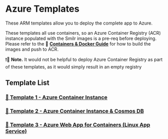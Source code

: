 # Azure Templates

These ARM templates allow you to deploy the complete app to Azure.

These templates all use containers, so an Azure Container Registry (ACR) instance populated with the Smilr images is a pre-req before deploying. Please refer to the 
:page_with_curl: **[Containers & Docker Guide](/docs/containers.md)** 
for how to build the images and push to ACR.  

:exclamation::speech_balloon: **Note.** It would not be helpful to deploy Azure Container Registry as part of these templates, as it would simply result in an empty registry

## Template List

### [:hammer: Template 1 - Azure Container Instance](aci-mongo/)

### [:hammer: Template 2 - Azure Container Instance & Cosmos DB](aci-cosmos/)

### [:hammer: Template 3 - Azure Web App for Containers (Linux App Service)](web-app-containers/)